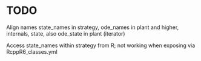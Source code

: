 # TODO 

Align names state_names in strategy, ode_names in plant and higher, internals, state, also ode_state in plant (iterator)

Access state_names  within strategy from R; not working when exposing via RcppR6_classes.yml

